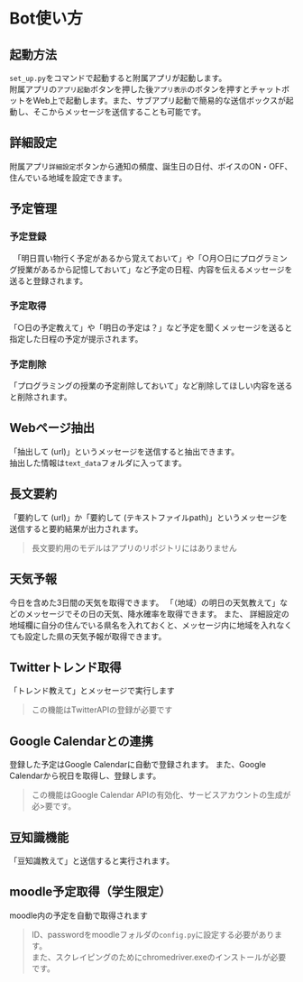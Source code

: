 # Bot使い方
## 起動方法
`set_up.py`をコマンドで起動すると附属アプリが起動します。  
附属アプリの`アプリ起動`ボタンを押した後`アプリ表示`のボタンを押すとチャットボットをWeb上で起動します。また、サブアプリ起動で簡易的な送信ボックスが起動し、そこからメッセージを送信することも可能です。

## 詳細設定
附属アプリ`詳細設定`ボタンから通知の頻度、誕生日の日付、ボイスのON・OFF、住んでいる地域を設定できます。

## 予定管理
### 予定登録
　「明日買い物行く予定があるから覚えておいて」や「○月○日にプログラミング授業があるから記憶しておいて」など予定の日程、内容を伝えるメッセージを送ると登録されます。
### 予定取得
「○日の予定教えて」や「明日の予定は？」など予定を聞くメッセージを送ると指定した日程の予定が提示されます。
### 予定削除
「プログラミングの授業の予定削除しておいて」など削除してほしい内容を送ると削除されます。
## Webページ抽出
「抽出して (url)」というメッセージを送信すると抽出できます。  
抽出した情報は`text_data`フォルダに入ってます。
## 長文要約
「要約して (url)」か「要約して (テキストファイルpath)」というメッセージを送信すると要約結果が出力されます。
> 
> 長文要約用のモデルはアプリのリポジトリにはありません
> 
## 天気予報
今日を含めた3日間の天気を取得できます。
「（地域）の明日の天気教えて」などのメッセージでその日の天気、降水確率を取得できます。
また、 詳細設定の地域欄に自分の住んでいる県名を入れておくと、メッセージ内に地域を入れなくても設定した県の天気予報が取得できます。
## Twitterトレンド取得
「トレンド教えて」とメッセージで実行します
>
>この機能はTwitterAPIの登録が必要です
>
## Google Calendarとの連携
登録した予定はGoogle Calendarに自動で登録されます。
また、Google Calendarから祝日を取得し、登録します。
>
>この機能はGoogle Calendar APIの有効化、サービスアカウントの生成が必>要です。
>
## 豆知識機能
「豆知識教えて」と送信すると実行されます。
## moodle予定取得（学生限定）
moodle内の予定を自動で取得されます
>
>ID、passwordをmoodleフォルダの`config.py`に設定する必要があります。  
>また、スクレイピングのためにchromedriver.exeのインストールが必要です。
>